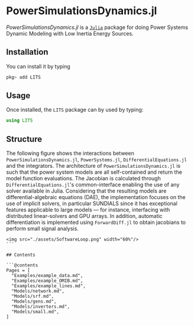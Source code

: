 # PowerSimulationsDynamics.jl


*PowerSimulationsDynamics.jl* is a [`Julia`](http://www.julialang.org) package for doing Power Systems Dynamic Modeling with Low Inertia Energy Sources.

## Installation

You can install it by typing

```julia
pkg> add LITS
```

## Usage

Once installed, the `LITS` package can by used by typing:

```julia
using LITS
```

## Structure

The following figure shows the interactions between `PowerSimulationsDynamics.jl`, `PowerSystems.jl`, `DifferentialEquations.jl` and the integrators.
The architecture of `PowerSimulationsDynamics.jl`  is such that the power system models are all self-contained and return the model function evaluations. The Jacobian is calculated through `DifferentialEquations.jl`'s common-interface enabling the use of any solver available in Julia. Considering that the resulting models are differential-algebraic equations (DAE), the implementation focuses on the use of implicit solvers, in particular SUNDIALS since it has exceptional features applicable to large models — for instance, interfacing with distributed linear-solvers and GPU arrays. In addition, automatic differentiation is implemented using `ForwardDiff.jl` to obtain jacobians to perform small signal analysis.

```@raw html
<img src="./assets/SoftwareLoop.png" width="60%"/>
``` ⠀

## Contents

```@contents
Pages = [
  "Examples/example_data.md",
  "Examples/example_OMIB.md",
  "Examples/example_lines.md",
  "Models/network.md",
  "Models/srf.md",
  "Models/gens.md",
  "Models/inverters.md",
  "Models/small.md",
]
```
